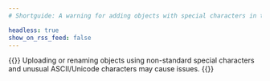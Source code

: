 ```yaml
---
# Shortguide: A warning for adding objects with special characters in their filenames or directories.

headless: true
show_on_rss_feed: false
---
```


{{<note>}}
Uploading or renaming objects using non-standard special characters and unusual ASCII/Unicode characters may cause issues.
{{</note>}}